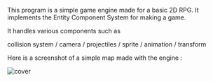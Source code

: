 This program is a simple game engine made for a basic 2D RPG.
It implements the Entity Component System for making a game.

It handles various components such as
 
 collision system / camera / projectiles / sprite / animation / transform

 Here is a screenshot of a simple map made with the engine : 

 ![cover](https://github.com/YoiseauDesIles/RPG_GameEngine/assets/122680880/1354bb0a-16e7-4e66-9905-f77558f34634)
